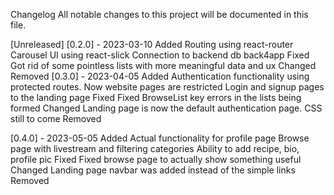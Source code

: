 Changelog
All notable changes to this project will be documented in this file.

[Unreleased]
[0.2.0] - 2023-03-10
Added
Routing using react-router
Carousel UI using react-slick
Connection to backend db back4app
Fixed
Got rid of some pointless lists with more meaningful data and ux
Changed
Removed
[0.3.0] - 2023-04-05
Added
Authentication functionality using protected routes. Now website pages are restricted
Login and signup pages to the landing page
Fixed
Fixed BrowseList key errors in the lists being formed
Changed
Landing page is now the default authentication page. CSS still to come
Removed

[0.4.0] - 2023-05-05
Added
Actual functionality for profile page
Browse page with livestream and filtering categories
Ability to add recipe, bio, profile pic
Fixed
Fixed browse page to actually show something useful
Changed
Landing page navbar was added instead of the simple links
Removed
